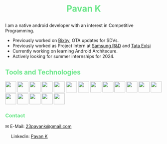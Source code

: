 # <p style="text-align: center;color:#6AE688;">**Pavan K**</p>

I am a native android developer with an interest in Competitive Programming.
- Previously worked on [Bixby](https://github.com/bixbydevelopers), OTA updates for SDVs.
- Previously worked as Project Intern at [Samsung R&D](https://www.samsung.com/in/about-us/business-area/r-and-d-center/) and [Tata Exlsi](https://www.tataelxsi.com/)
- Currently working on learning Android Architecure.
- Actively looking for summer internships for 2024. 

## <span style="color:#6AE688">**Tools and Technologies**</span>
<span><img src="https://cdn.jsdelivr.net/gh/devicons/devicon/icons/kotlin/kotlin-original.svg" width =35 />
<img src="https://cdn.jsdelivr.net/gh/devicons/devicon/icons/android/android-original.svg" width =35 />
<img src="https://cdn.jsdelivr.net/gh/devicons/devicon/icons/dart/dart-original.svg" width =35/> 
<img src="https://cdn.jsdelivr.net/gh/devicons/devicon/icons/java/java-original.svg" width =35 />
<img src="https://cdn.jsdelivr.net/gh/devicons/devicon/icons/cplusplus/cplusplus-original.svg" width =35/>
<img src="https://cdn.jsdelivr.net/gh/devicons/devicon/icons/c/c-original.svg" width =35 /> 
<img src="https://cdn.jsdelivr.net/gh/devicons/devicon/icons/python/python-original.svg" width =35 />
<img src="https://cdn.jsdelivr.net/gh/devicons/devicon/icons/haskell/haskell-original.svg" width =35 />
<img src="https://cdn.jsdelivr.net/gh/devicons/devicon/icons/r/r-original.svg" width =35 />
<img src="https://cdn.jsdelivr.net/gh/devicons/devicon/icons/git/git-original.svg" width =35 />
<img src="https://cdn.jsdelivr.net/gh/devicons/devicon/icons/linux/linux-original.svg" width =35 />
<img src="https://cdn.jsdelivr.net/gh/devicons/devicon/icons/bash/bash-original.svg" width =35 /> 
<img src="https://cdn.jsdelivr.net/gh/devicons/devicon/icons/javascript/javascript-original.svg" width =35 />
<img src="https://cdn.jsdelivr.net/gh/devicons/devicon/icons/react/react-original.svg" width =35/>
<img src="https://cdn.jsdelivr.net/gh/devicons/devicon/icons/nodejs/nodejs-original.svg" width =35 />
<img src="https://cdn.jsdelivr.net/gh/devicons/devicon/icons/npm/npm-original-wordmark.svg" width =35 />
<img src="https://cdn.jsdelivr.net/gh/devicons/devicon/icons/mysql/mysql-original.svg" width =35 />
<img src="https://cdn.jsdelivr.net/gh/devicons/devicon/icons/oracle/oracle-original.svg" width =35/>
</span>
### <span style="color:#6AE688">**Contact**</span>
✉ E-Mail: 23pavank@gmail.com

<img src="https://cdn.jsdelivr.net/gh/devicons/devicon/icons/linkedin/linkedin-original.svg" width = 15 /> Linkedin: [Pavan K](https://www.linkedin.com/in/pavan-k23/)
